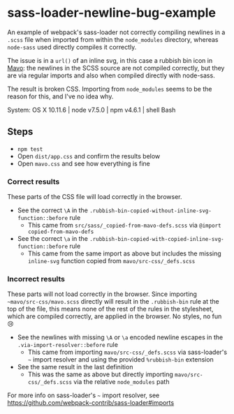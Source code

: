 # sass-loader-newline-bug-example

An example of webpack's sass-loader not correctly compiling newlines in a `.scss` file when imported from within the `node_modules` directory, whereas `node-sass` used directly compiles it correctly.

The issue is in a `url()` of an inline svg, in this case a rubbish bin icon in [Mavo](http://mavo.io/): the newlines in the SCSS source are not compiled correctly, but they are via regular imports and also when compiled directly with node-sass.

The result is broken CSS. Importing from `node_modules` seems to be the reason for this, and I've no idea why.

System: OS X 10.11.6 | node v7.5.0 | npm v4.6.1 | shell Bash

## Steps

- `npm test`
- Open `dist/app.css` and confirm the results below
- Open `mavo.css` and see how everything is fine

### Correct results
These parts of the CSS file will load correctly in the browser.

- See the correct `\A` in the `.rubbish-bin-copied-without-inline-svg-function::before` rule
    + This came from `src/sass/_copied-from-mavo-defs.scss` via `@import copied-from-mavo-defs`
- See the correct `\a` in the `.rubbish-bin-copied-with-copied-inline-svg-function::before` rule
    + This came from the same import as above but includes the missing `inline-svg` function copied from `mavo/src-css/_defs.scss`

### Incorrect results
These parts will not load correctly in the browser. Since importing `~mavo/src-css/mavo.scss` directly will result in the `.rubbish-bin` rule at the top of the file, this means none of the rest of the rules in the stylesheet, which are compiled correctly, are applied in the browser. No styles, no fun :cry:

- See the newlines with missing `\A` or `\a` encoded newline escapes in the `.via-import-resolver::before` rule
    + This came from importing `mavo/src-css/_defs.scss` via sass-loader's `~` import resolver and using the provided `%rubbish-bin` extension
- See the same result in the last definition
    + This was the same as above but directly importing `mavo/src-css/_defs.scss` via the relative `node_modules` path

For more info on sass-loader's `~` import resolver, see https://github.com/webpack-contrib/sass-loader#imports
